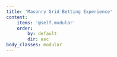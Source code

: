 ```yaml
---
title: 'Masonry Grid Betting Experience'
content:
    items: '@self.modular'
    order:
        by: default
        dir: asc
body_classes: modular
---
```


